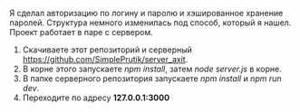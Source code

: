 Я сделал авторизацию по логину и паролю и хэшированное хранение паролей. Структура немного изменилась под способ, который я нашел. Проект работает в паре с сервером. 

1. Скачиваете этот репозиторий и серверный https://github.com/SimplePrutik/server_axit.
2. В корне этого запускаете *npm install*, затем *node server.js* в корне.
3. В папке серверного репозитория запускаете *npm install* и *npm run dev*.
4. Переходите по адресу **127.0.0.1:3000**
